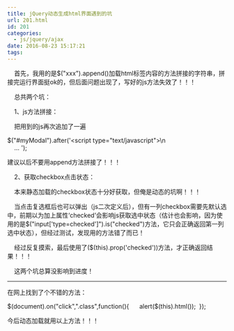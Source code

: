 ```yaml
---
title: jQuery动态生成html界面遇到的坑
url: 201.html
id: 201
categories:
  - js/jquery/ajax
date: 2016-08-23 15:17:21
tags:
---
```


    首先，我用的是$("xxx").append()加载html标签内容的方法拼接的字符串，拼接完运行界面挺ok的，但后面问题出现了，写好的js方法失效了！！！

    总共两个坑：

    1、js方法拼接：

    把用到的js再次追加了一遍

$("#myModal").after('<script type="text/javascript">\\n\
    ...
</script>');

建议以后不要用append方法拼接了！！！

    2、获取checkbox点击状态：

    本来静态加载的checkbox状态十分好获取，但俺是动态的坑啊！！！

    当点击复选框后也可以弹出（js二次定义后），但有一列checkbox需要先默认选中，前期以为加上属性‘checked’会影响js获取选中状态（估计也会影响，因为使用的是$("input\['type=checked'\]").is("checked")方法，它只会正确返回第一列选中状态），但经过测试，发现用的方法错了而已！

    经过反复摸索，最后使用了($(this).prop('checked'))方法，才正确返回结果！！！

    这两个坑总算没影响到进度！  

* * *

在网上找到了个不错的方法：

$(document).on("click",".class",function(){
     alert($(this).html()); 
});

今后动态加载就用以上方法！！！